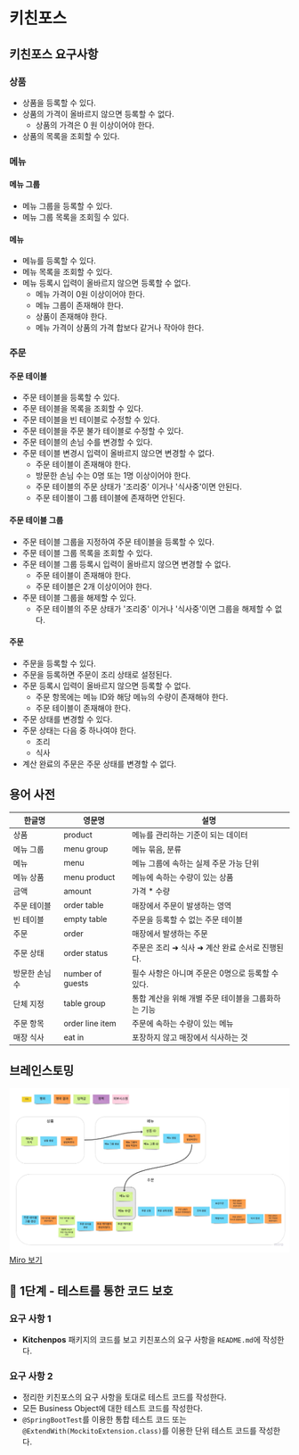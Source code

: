 # 키친포스

## 키친포스 요구사항
### 상품
- 상품을 등록할 수 있다.
- 상품의 가격이 올바르지 않으면 등록할 수 없다.
    - 상품의 가격은 0 원 이상이어야 한다.
- 상품의 목록을 조회할 수 있다.

### 메뉴
#### 메뉴 그룹
- 메뉴 그룹을 등록할 수 있다.
- 메뉴 그룹 목록을 조회힐 수 있다.
#### 메뉴
- 메뉴를 등록할 수 있다.
- 메뉴 목록을 조회할 수 있다.
- 메뉴 등록시 입력이 올바르지 않으면 등록할 수 없다.
  - 메뉴 가격이 0원 이상이어야 한다.
  - 메뉴 그룹이 존재해야 한다.
  - 상품이 존재해야 한다.
  - 메뉴 가격이 상품의 가격 합보다 같거나 작아야 한다.

### 주문
#### 주문 테이블
- 주문 테이블을 등록할 수 있다.
- 주문 테이블을 목록을 조회할 수 있다.
- 주문 테이블을 빈 테이블로 수정할 수 있다.
- 주문 테이블을 주문 불가 테이블로 수정할 수 있다.
- 주문 테이블의 손님 수를 변경할 수 있다.
- 주문 테이블 변경시 입력이 올바르지 않으면 변경할 수 없다.
  - 주문 테이블이 존재해야 한다. 
  - 방문한 손님 수는 0명 또는 1명 이상이어야 한다.
  - 주문 테이블의 주문 상태가 '조리중' 이거나 '식사중'이면 안된다.
  - 주문 테이블이 그룹 테이블에 존재하면 안된다.
#### 주문 테이블 그룹
- 주문 테이블 그룹을 지정하여 주문 테이블을 등록할 수 있다.
- 주문 테이블 그룹 목록을 조회할 수 있다.
- 주문 테이블 그룹 등록시 입력이 올바르지 않으면 변경할 수 없다.
  - 주문 테이블이 존재해야 한다.
  - 주문 테이블은 2개 이상이어야 한다.
- 주문 테이블 그룹을 해제할 수 있다.
  - 주문 테이블의 주문 상태가 '조리중' 이거나 '식사중'이면 그룹을 해제할 수 없다.

#### 주문
- 주문을 등록할 수 있다.
- 주문을 등록하면 주문이 조리 상태로 설정된다. 
- 주문 등록시 입력이 올바르지 않으면 등록할 수 없다.
  - 주문 항목에는 메뉴 ID와 해당 메뉴의 수량이 존재해야 한다.
  - 주문 테이블이 존재해야 한다.
- 주문 상태를 변경할 수 있다.
- 주문 상태는 다음 중 하나여야 한다.
  - 조리
  - 식사
- 계산 완료의 주문은 주문 상태를 변경할 수 없다.

## 용어 사전

| 한글명 | 영문명 | 설명 |
| --- | --- | --- |
| 상품 | product | 메뉴를 관리하는 기준이 되는 데이터 |
| 메뉴 그룹 | menu group | 메뉴 묶음, 분류 |
| 메뉴 | menu | 메뉴 그룹에 속하는 실제 주문 가능 단위 |
| 메뉴 상품 | menu product | 메뉴에 속하는 수량이 있는 상품 |
| 금액 | amount | 가격 * 수량 |
| 주문 테이블 | order table | 매장에서 주문이 발생하는 영역 |
| 빈 테이블 | empty table | 주문을 등록할 수 없는 주문 테이블 |
| 주문 | order | 매장에서 발생하는 주문 |
| 주문 상태 | order status | 주문은 조리 ➜ 식사 ➜ 계산 완료 순서로 진행된다. |
| 방문한 손님 수 | number of guests | 필수 사항은 아니며 주문은 0명으로 등록할 수 있다. |
| 단체 지정 | table group | 통합 계산을 위해 개별 주문 테이블을 그룹화하는 기능 |
| 주문 항목 | order line item | 주문에 속하는 수량이 있는 메뉴 |
| 매장 식사 | eat in | 포장하지 않고 매장에서 식사하는 것 |

## 브레인스토밍
![](brain-storming.jpeg)
[Miro 보기](https://miro.com/app/board/uXjVP74L7mA=/?share_link_id=914015128005)

## 🚀 1단계 - 테스트를 통한 코드 보호

### 요구 사항 1
- **Kitchenpos** 패키지의 코드를 보고 키친포스의 요구 사항을 `README.md`에 작성한다.

### 요구 사항 2
- 정리한 키친포스의 요구 사항을 토대로 테스트 코드를 작성한다. 
- 모든 Business Object에 대한 테스트 코드를 작성한다. 
- `@SpringBootTest`를 이용한 통합 테스트 코드 또는 `@ExtendWith(MockitoExtension.class)`를 이용한 단위 테스트 코드를 작성한다.
